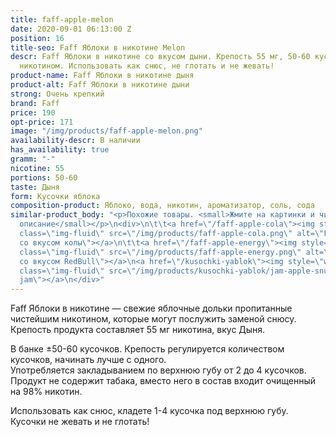 ```yaml
---
title: faff-apple-melon
date: 2020-09-01 06:13:00 Z
position: 16
title-seo: Faff Яблоки в никотине Melon
descr: Faff Яблоки в никотине cо вкусом дыни. Крепость 55 мг, 50-60 кусочков пропитанных
  никотином. Использовать как снюс, не глотать и не жевать!
product-name: Faff Яблоки в никотине дыня
product-alt: Faff Яблоки в никотине дыни
strong: Очень крепкий
brand: Faff
price: 190
opt-price: 171
image: "/img/products/faff-apple-melon.png"
availability-descr: В наличии
has_availability: true
gramm: "-"
nicotine: 55
portions: 50-60
taste: Дыня
form: Кусочки яблока
composition-product: Яблоко, вода, никотин, ароматизатор, соль, сода
similar-product_body: "<p>Похожие товары. <small>Жмите на картинки и читайте полное
  описание</small></p>\n<div>\n\t\t<a href=\"/faff-apple-cola\"><img style=\"width:32%\"
  class=\"img-fluid\" src=\"/img/products/faff-apple-cola.png\" alt=\"Faff яблочки
  со вкусом колы\"></a>\n\t\t<a href=\"/faff-apple-energy\"><img style=\"width:32%\"
  class=\"img-fluid\" src=\"/img/products/faff-apple-energy.png\" alt=\"Faff яблочки
  со вкусом RedBull\"></a>\n<a href=\"/kusochki-yablok\"><img style=\"width:32%\"
  class=\"img-fluid\" src=\"/img/products/kusochki-yablok/jam-apple-snus.jpg\" alt=\"Яблочки
  jam\"></a>\n</div>"
---
```


Faff Яблоки в никотине — свежие яблочные дольки пропитанные чистейшим никотином, которые могут послужить заменой снюсу.<br>
Крепость продукта составляет 55 мг никотина, вкус Дыня.

В банке ±50-60 кусочков. Крепость регулируется количеством кусочков, начинать лучше с одного.<br>
Употребляется закладыванием по верхнюю губу от 2 до 4 кусочков.
Продукт не содержит табака, вместо него в состав входит очищенный на 98% никотин.

Использовать как снюс, кладете 1-4 кусочка под верхнюю губу. Кусочки не жевать и не глотать!